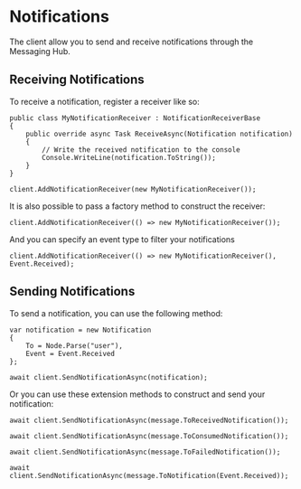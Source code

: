 # Notifications

The client allow you to send and receive notifications through the Messaging Hub.

## Receiving Notifications

To receive a notification, register a receiver like so:

``` 
public class MyNotificationReceiver : NotificationReceiverBase
{
    public override async Task ReceiveAsync(Notification notification)
    {
        // Write the received notification to the console
        Console.WriteLine(notification.ToString());
    }
}

client.AddNotificationReceiver(new MyNotificationReceiver());
```

It is also possible to pass a factory method to construct the receiver:

``` 
client.AddNotificationReceiver(() => new MyNotificationReceiver());
```

And you can specify an event type to filter your notifications

``` 
client.AddNotificationReceiver(() => new MyNotificationReceiver(), Event.Received);
```

## Sending Notifications

To send a notification, you can use the following method:

``` 
var notification = new Notification
{
    To = Node.Parse("user"),
    Event = Event.Received
};

await client.SendNotificationAsync(notification);
```

Or you can use these extension methods to construct and send your notification:

``` 
await client.SendNotificationAsync(message.ToReceivedNotification());

await client.SendNotificationAsync(message.ToConsumedNotification());

await client.SendNotificationAsync(message.ToFailedNotification());

await client.SendNotificationAsync(message.ToNotification(Event.Received));
```